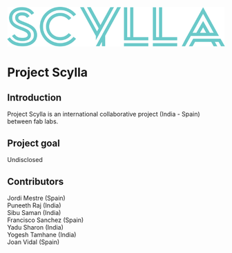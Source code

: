 ![](scyllalogo.png)

# Project Scylla

## Introduction
Project Scylla is an international collaborative project (India - Spain) between fab labs.

## Project goal
Undisclosed

## Contributors
Jordi Mestre (Spain)  
Puneeth Raj (India)  
Sibu Saman (India)  
Francisco Sanchez (Spain)  
Yadu Sharon (India)  
Yogesh Tamhane (India)  
Joan Vidal (Spain)  
